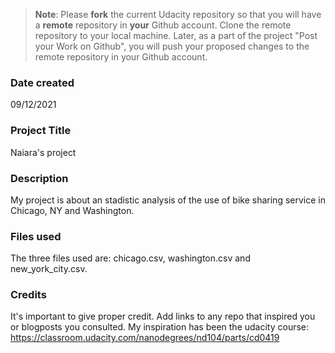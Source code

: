 >**Note**: Please **fork** the current Udacity repository so that you will have a **remote** repository in **your** Github account. Clone the remote repository to your local machine. Later, as a part of the project "Post your Work on Github", you will push your proposed changes to the remote repository in your Github account.

### Date created
09/12/2021

### Project Title
Naiara's project

### Description
My project is about an stadistic analysis of the use of bike sharing service in Chicago, NY and Washington.

### Files used
The three files used are: chicago.csv, washington.csv and new_york_city.csv.

### Credits
It's important to give proper credit. Add links to any repo that inspired you or blogposts you consulted.
My inspiration has been the udacity course: https://classroom.udacity.com/nanodegrees/nd104/parts/cd0419
